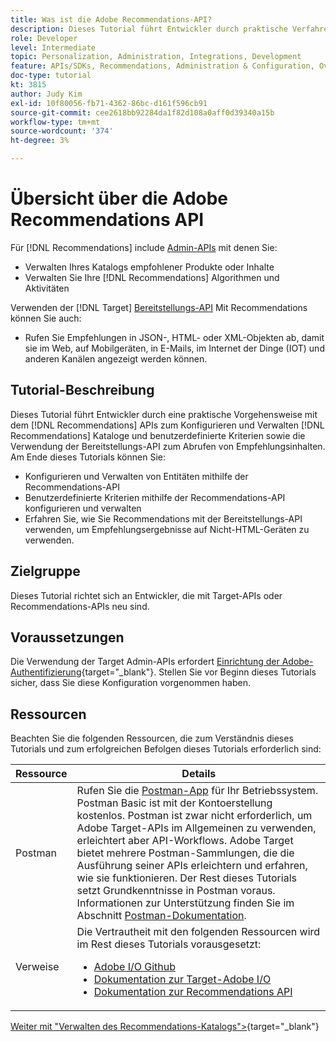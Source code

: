 ```yaml
---
title: Was ist die Adobe Recommendations-API?
description: Dieses Tutorial führt Entwickler durch praktische Verfahren zur Verwendung der Adobe Target Recommendations-APIs zum Konfigurieren und Verwalten von Recommendations-Katalogen und benutzerdefinierten Kriterien sowie zur Verwendung der Bereitstellungs-API zum Abrufen von Empfehlungsinhalten.
role: Developer
level: Intermediate
topic: Personalization, Administration, Integrations, Development
feature: APIs/SDKs, Recommendations, Administration & Configuration, Overview
doc-type: tutorial
kt: 3815
author: Judy Kim
exl-id: 10f80056-fb71-4362-86bc-d161f596cb91
source-git-commit: cee2618bb92284da1f82d108a0aff0d39340a15b
workflow-type: tm+mt
source-wordcount: '374'
ht-degree: 3%

---
```


# Übersicht über die Adobe Recommendations API

Für [!DNL Recommendations] include [Admin-APIs](https://experienceleague.adobe.com/docs/target/using/apis/api-overview.html?lang=en) mit denen Sie:

* Verwalten Ihres Katalogs empfohlener Produkte oder Inhalte
* Verwalten Sie Ihre [!DNL Recommendations] Algorithmen und Aktivitäten

Verwenden der [!DNL Target] [Bereitstellungs-API](https://experienceleague.adobe.com/docs/target/using/apis/api-overview.html?lang=en) Mit Recommendations können Sie auch:

* Rufen Sie Empfehlungen in JSON-, HTML- oder XML-Objekten ab, damit sie im Web, auf Mobilgeräten, in E-Mails, im Internet der Dinge (IOT) und anderen Kanälen angezeigt werden können.

## Tutorial-Beschreibung

Dieses Tutorial führt Entwickler durch eine praktische Vorgehensweise mit dem [!DNL Recommendations] APIs zum Konfigurieren und Verwalten [!DNL Recommendations] Kataloge und benutzerdefinierte Kriterien sowie die Verwendung der Bereitstellungs-API zum Abrufen von Empfehlungsinhalten. Am Ende dieses Tutorials können Sie:

* Konfigurieren und Verwalten von Entitäten mithilfe der Recommendations-API
* Benutzerdefinierte Kriterien mithilfe der Recommendations-API konfigurieren und verwalten
* Erfahren Sie, wie Sie Recommendations mit der Bereitstellungs-API verwenden, um Empfehlungsergebnisse auf Nicht-HTML-Geräten zu verwenden.

## Zielgruppe

Dieses Tutorial richtet sich an Entwickler, die mit Target-APIs oder Recommendations-APIs neu sind.

## Voraussetzungen

Die Verwendung der Target Admin-APIs erfordert [Einrichtung der Adobe-Authentifizierung](https://developer.adobe.com/target/before-administer/configure-authentication/){target=&quot;_blank&quot;}. Stellen Sie vor Beginn dieses Tutorials sicher, dass Sie diese Konfiguration vorgenommen haben.

## Ressourcen

Beachten Sie die folgenden Ressourcen, die zum Verständnis dieses Tutorials und zum erfolgreichen Befolgen dieses Tutorials erforderlich sind:

| Ressource | Details |
| --- | --- |
| Postman | Rufen Sie die [Postman-App](https://www.postman.com/downloads/) für Ihr Betriebssystem. Postman Basic ist mit der Kontoerstellung kostenlos. Postman ist zwar nicht erforderlich, um Adobe Target-APIs im Allgemeinen zu verwenden, erleichtert aber API-Workflows. Adobe Target bietet mehrere Postman-Sammlungen, die die Ausführung seiner APIs erleichtern und erfahren, wie sie funktionieren. Der Rest dieses Tutorials setzt Grundkenntnisse in Postman voraus. Informationen zur Unterstützung finden Sie im Abschnitt [Postman-Dokumentation](https://learning.getpostman.com/). |
| Verweise | Die Vertrautheit mit den folgenden Ressourcen wird im Rest dieses Tutorials vorausgesetzt:<UL><li>[Adobe I/O Github](https://github.com/adobeio)</li><li>[Dokumentation zur Target-Adobe I/O](https://developers.adobetarget.com/api/#introduction)</li><li>[Dokumentation zur Recommendations API](https://developers.adobetarget.com/api/recommendations/)</li></ul> |

[Weiter mit &quot;Verwalten des Recommendations-Katalogs&quot;>](https://developer.adobe.com/target/before-administer/recs-api/manage-catalog/){target=&quot;_blank&quot;}
